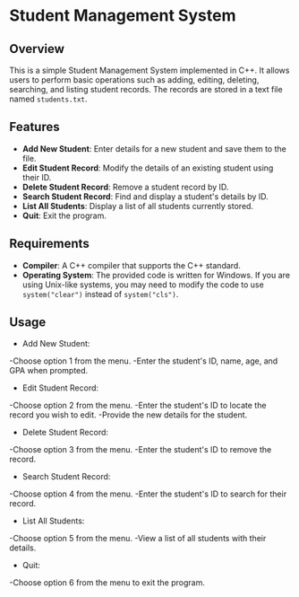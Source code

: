  # Student Management System

## Overview

This is a simple Student Management System implemented in C++. It allows users to perform basic operations such as adding, editing, deleting, searching, and listing student records. The records are stored in a text file named `students.txt`.

## Features

- **Add New Student**: Enter details for a new student and save them to the file.
- **Edit Student Record**: Modify the details of an existing student using their ID.
- **Delete Student Record**: Remove a student record by ID.
- **Search Student Record**: Find and display a student's details by ID.
- **List All Students**: Display a list of all students currently stored.
- **Quit**: Exit the program.

## Requirements

- **Compiler**: A C++ compiler that supports the C++ standard.
- **Operating System**: The provided code is written for Windows. If you are using Unix-like systems, you may need to modify the code to use `system("clear")` instead of `system("cls")`.
## Usage
- Add New Student:

-Choose option 1 from the menu.
-Enter the student's ID, name, age, and GPA when prompted.

- Edit Student Record:

-Choose option 2 from the menu.
-Enter the student's ID to locate the record you wish to edit.
-Provide the new details for the student.

- Delete Student Record:

-Choose option 3 from the menu.
-Enter the student's ID to remove the record.

- Search Student Record:

-Choose option 4 from the menu.
-Enter the student's ID to search for their record.

- List All Students:

-Choose option 5 from the menu.
-View a list of all students with their details.

- Quit:

-Choose option 6 from the menu to exit the program.
